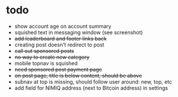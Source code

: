 # todo

- show account age on account summary
- squished text in messaging window (see screenshot)
- ~~add leaderboard and footer links back~~
- creating post doesn't redirect to post
- ~~call out sponsored posts~~
- ~~no way to create new category~~
- mobile topnav is squished
- ~~need sponsored post payment page~~
- ~~on post page, title is below content, should be above~~
- subnav at top is missing, should follow user around: new, top, etc
- add field for NIMIQ address (next to Bitcoin address) in settings
